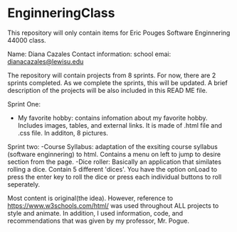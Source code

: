 # EnginneringClass

This repository will only contain items for Eric Pouges Software Enginnering 44000 class. 

Name: Diana Cazales
Contact information: 
school emai: dianacazales@lewisu.edu


The repository will contain projects from 8 sprints.
For now, there are 2 sprints completed. As we complete the sprints, this will be updated.
A brief description of the projects will be also included in this READ ME file.

Sprint One:
 - My favorite hobby: contains infomation about my favorite hobby. Includes images, tables, and external links. It is made of .html file      and .css file. In additon, 8 pictures.  

Sprint two:
  -Course Syllabus: adaptation of the exsiting course syllabus (software enginnering) to html. Contains a menu on left to jump to desire      section from the page.
  -Dice roller: Basically an application that similates rolling a dice. Contain 5 different 'dices'. You have the option onLoad to press      the enter key to roll the dice or press each individual buttons to roll seperately. 
  

Most content is original(the idea). However, reference to https://www.w3schools.com/html/ was used throughout ALL projects to style and animate. In addition, I used information, code, and recommendations that was given by my professor, Mr. Pogue.
